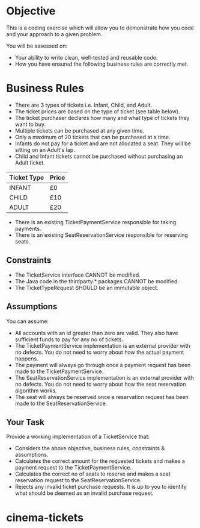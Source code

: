 # Objective

This is a coding exercise which will allow you to demonstrate how you code and your approach to a given problem. 

You will be assessed on: 
- Your ability to write clean, well-tested and reusable code.
- How you have ensured the following business rules are correctly met.

# Business Rules

- There are 3 types of tickets i.e. Infant, Child, and Adult.
- The ticket prices are based on the type of ticket (see table below).
- The ticket purchaser declares how many and what type of tickets they want to buy.
- Multiple tickets can be purchased at any given time.
- Only a maximum of 20 tickets that can be purchased at a time.
- Infants do not pay for a ticket and are not allocated a seat. They will be sitting on an Adult's lap.
- Child and Infant tickets cannot be purchased without purchasing an Adult ticket.

|   Ticket Type    |     Price   |
| ---------------- | ----------- |
|    INFANT        |    £0       |
|    CHILD         |    £10      |
|    ADULT         |    £20      |

- There is an existing TicketPaymentService responsible for taking payments.
- There is an existing SeatReservationService responsible for reserving seats.

## Constraints

- The TicketService interface CANNOT be modified.
- The Java code in the thirdparty.* packages CANNOT be modified.
- The TicketTypeRequest SHOULD be an immutable object.

## Assumptions

You can assume:
- All accounts with an id greater than zero are valid. They also have sufficient funds to pay for any no of tickets.
- The TicketPaymentService implementation is an external provider with no defects. You do not need to worry about how the actual payment happens.
- The payment will always go through once a payment request has been made to the TicketPaymentService.
- The SeatReservationService implementation is an external provider with no defects. You do not need to worry about how the seat reservation algorithm works.
- The seat will always be reserved once a reservation request has been made to the SeatReservationService.


## Your Task

Provide a working implementation of a TicketService that:

- Considers the above objective, business rules, constraints & assumptions.
- Calculates the correct amount for the requested tickets and makes a payment request to the TicketPaymentService.  
- Calculates the correct no of seats to reserve and makes a seat reservation request to the SeatReservationService.  
- Rejects any invalid ticket purchase requests. It is up to you to identify what should be deemed as an invalid purchase request.

# cinema-tickets
